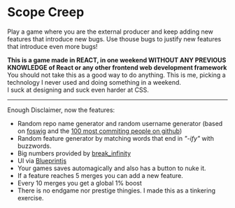 # Scope Creep
Play a game where you are the external producer and keep adding new features that introduce new bugs. Use thouse bugs to justify new features that introduce even more bugs!

**This is a game made in REACT, in one weekend WITHOUT ANY PREVIOUS KNOWLEDGE of React or any other frontend web development framework**  
You should not take this as a good way to do anything. This is me, picking a technology I never used and doing something in a weekend.  
I suck at designing and suck even harder at CSS.

---

Enough Disclaimer, now the features:

- Random repo name generator and random username generator (based on [foswig](https://github.com/mrsharpoblunto/foswig.js/) and the [100 most commiting people on github](git.io/top))
- Random feature generator by matching words that end in *"-ify"* with buzzwords.
- Big numbers provided by [break_infinity](https://github.com/Patashu/break_infinity.js)
- UI via [Blueprintjs](https://blueprintjs.com/)
- Your games saves automagically and also has a button to nuke it.
- If a feature reaches 5 merges you can add a new feature.
- Every 10 merges you get a global 1% boost
- There is no endgame nor prestige thingies. I made this as a tinkering exercise.
